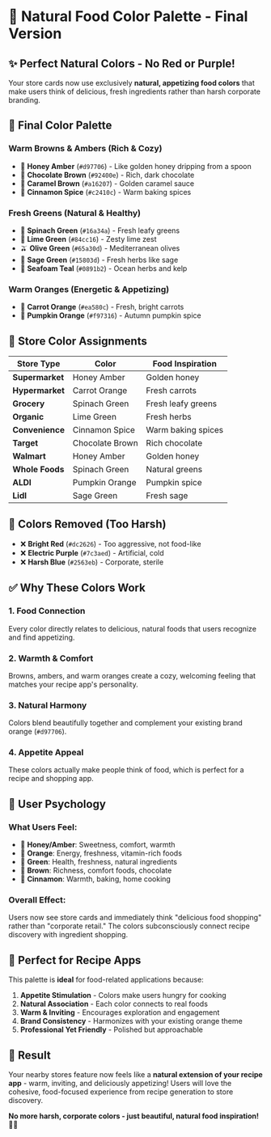 # 🍯 Natural Food Color Palette - Final Version

## ✨ Perfect Natural Colors - No Red or Purple!

Your store cards now use exclusively **natural, appetizing food colors** that make users think of delicious, fresh ingredients rather than harsh corporate branding.

## 🎨 Final Color Palette

### **Warm Browns & Ambers** (Rich & Cozy)
- 🍯 **Honey Amber** (`#d97706`) - Like golden honey dripping from a spoon
- 🍫 **Chocolate Brown** (`#92400e`) - Rich, dark chocolate 
- 🍮 **Caramel Brown** (`#a16207`) - Golden caramel sauce
- 🥨 **Cinnamon Spice** (`#c2410c`) - Warm baking spices

### **Fresh Greens** (Natural & Healthy)
- 🥬 **Spinach Green** (`#16a34a`) - Fresh leafy greens
- 🦎 **Lime Green** (`#84cc16`) - Zesty lime zest
- 🫒 **Olive Green** (`#65a30d`) - Mediterranean olives
- 🌿 **Sage Green** (`#15803d`) - Fresh herbs like sage
- 🌊 **Seafoam Teal** (`#0891b2`) - Ocean herbs and kelp

### **Warm Oranges** (Energetic & Appetizing)
- 🥕 **Carrot Orange** (`#ea580c`) - Fresh, bright carrots
- 🎃 **Pumpkin Orange** (`#f97316`) - Autumn pumpkin spice

## 🏪 Store Color Assignments

| Store Type | Color | Food Inspiration |
|------------|-------|------------------|
| **Supermarket** | Honey Amber | Golden honey |
| **Hypermarket** | Carrot Orange | Fresh carrots |  
| **Grocery** | Spinach Green | Fresh leafy greens |
| **Organic** | Lime Green | Fresh herbs |
| **Convenience** | Cinnamon Spice | Warm baking spices |
| **Target** | Chocolate Brown | Rich chocolate |
| **Walmart** | Honey Amber | Golden honey |
| **Whole Foods** | Spinach Green | Natural greens |
| **ALDI** | Pumpkin Orange | Pumpkin spice |
| **Lidl** | Sage Green | Fresh sage |

## 🚫 Colors Removed (Too Harsh)

- ❌ **Bright Red** (`#dc2626`) - Too aggressive, not food-like
- ❌ **Electric Purple** (`#7c3aed`) - Artificial, cold
- ❌ **Harsh Blue** (`#2563eb`) - Corporate, sterile

## ✅ Why These Colors Work

### **1. Food Connection**
Every color directly relates to delicious, natural foods that users recognize and find appetizing.

### **2. Warmth & Comfort** 
Browns, ambers, and warm oranges create a cozy, welcoming feeling that matches your recipe app's personality.

### **3. Natural Harmony**
Colors blend beautifully together and complement your existing brand orange (`#d97706`).

### **4. Appetite Appeal**
These colors actually make people think of food, which is perfect for a recipe and shopping app.

## 🎯 User Psychology

### **What Users Feel:**
- 🍯 **Honey/Amber**: Sweetness, comfort, warmth
- 🥕 **Orange**: Energy, freshness, vitamin-rich foods  
- 🥬 **Green**: Health, freshness, natural ingredients
- 🍫 **Brown**: Richness, comfort foods, chocolate
- 🥨 **Cinnamon**: Warmth, baking, home cooking

### **Overall Effect:**
Users now see store cards and immediately think "delicious food shopping" rather than "corporate retail." The colors subconsciously connect recipe discovery with ingredient shopping.

## 🛒 Perfect for Recipe Apps

This palette is **ideal** for food-related applications because:

1. **Appetite Stimulation** - Colors make users hungry for cooking
2. **Natural Association** - Each color connects to real foods
3. **Warm & Inviting** - Encourages exploration and engagement  
4. **Brand Consistency** - Harmonizes with your existing orange theme
5. **Professional Yet Friendly** - Polished but approachable

## 🎉 Result

Your nearby stores feature now feels like a **natural extension of your recipe app** - warm, inviting, and deliciously appetizing! Users will love the cohesive, food-focused experience from recipe generation to store discovery. 

**No more harsh, corporate colors - just beautiful, natural food inspiration!** 🍯✨
